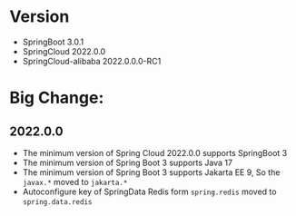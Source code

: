 # Version
- SpringBoot 3.0.1
- SpringCloud 2022.0.0
- SpringCloud-alibaba 2022.0.0.0-RC1

# Big Change:
## 2022.0.0
- The minimum version of Spring Cloud 2022.0.0 supports SpringBoot 3
- The minimum version of Spring Boot 3 supports Java 17
- The minimum version of Spring Boot 3 supports Jakarta EE 9, So the `javax.*` moved to `jakarta.*`
- Autoconfigure key of SpringData Redis form `spring.redis` moved to `spring.data.redis`